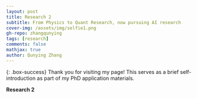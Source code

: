 ```yaml
---
layout: post
title: Research 2
subtitle: From Physics to Quant Research, now pursuing AI research
cover-img: /assets/img/selfie1.png
gh-repo: zhangqunying
tags: [research]
comments: false
mathjax: true
author: Qunying Zhang
---
```


{: .box-success}
Thank you for visiting my page! This serves as a brief self-introduction as part of my PhD application materials.

**Research 2**
